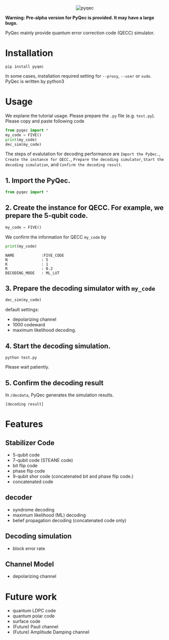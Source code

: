 <div align="center">
<img src="https://user-images.githubusercontent.com/72004949/147950760-7b073f0b-1efb-4d65-a8db-b347c0e115e0.png" alt="pyqec" title="pyqec">
</div>

**Warning: Pre-alpha version for PyQec is provided. It may have a large bugs.**

PyQec mainly provide quantum error correction code (QECC) simulator. 

# Installation

```
pip install pyqec
```
In some cases, installation required setting for `--proxy`, `--user` or `sudo`. PyQec is written by python3

# Usage
We explane the tutorial usage. 
Please prepare the `.py` file (e.g. `test.py`). Please copy and paste following code
```python
from pyqec import *
my_code = FIVE()
print(my_code)
dec_sim(my_code)
```
The steps of evalutation for decoding performance are `Import the PyQec.`, `Create the instance for QECC.`, `Prepare the decoding simulator`, `Start the decoding simulation`, and `Confirm the decoding result`.

## 1. Import the PyQec.
```python
from pyqec import *
```
## 2. Create the instance for QECC. For example, we prepare the 5-qubit code.
```python
my_code = FIVE()
```
We confirm the information for QECC `my_code` by
```python
print(my_code)
```
```
NAME            :FIVE_CODE
N               : 5
K               : 1
R               : 0.2
DECODING_MODE   : ML_LUT
```

## 3. Prepare the decoding simulator with `my_code`
```python
dec_sim(my_code)
```
default settings:
- depolarizing channel
- 1000 codeward
- maximum likelihood decoding.

## 4. Start the decoding simulation. 
```
python test.py
```
Please wait patiently. 
## 5. Confirm the decoding result
In `/decdata`, PyQec generates the simulation results.

```
[decoding result]
```

# Features
## Stabilizer Code
- 5-qubit code
- 7-qubit code (STEANE code)
- bit flip code
- phase flip code
- 9-qubit shor code (concatenated bit and phase flip code.)
- concatenated code

## decoder
- syndrome decoding
- maximum likelihood (ML) decoding
- belief propagation decoding (concatenated code only)

## Decoding simulation
- block error rate

## Channel Model
- depolarizing channel

# Future work
- quantum LDPC code
- quantum polar code
- surface code
- (Future) Pauli channel
- (Future) Amplitude Damping channel
